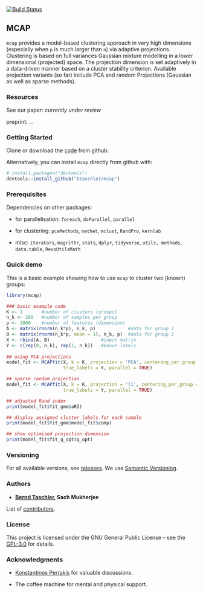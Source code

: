 <!-- README.md is generated from README.Rmd. Please edit that file -->

[![Build
Status](https://travis-ci.com/btaschler/mcap.svg?branch=master)](https://travis-ci.com/btaschler/mcap)

## MCAP

`mcap` provides a model-based clustering approach in very high
dimensions (especially when `p` is much larger than `n`) via adaptive
projections. Clustering is based on full variances Gaussian mixture
modelling in a lower dimensional (projected) space. The projection
dimension is set adaptively in a data-driven manner based on a cluster
stability criterion. Available projection variants (so far) include PCA
and random Projections (Gaussian as well as sparse methods).

### Resources

See our paper: *currently under review*

preprint: …

### Getting Started

Clone or download the [code](https://github.com/btaschler/mcap) from
github.

Alternatively, you can install `mcap` directly from github with:

``` r
# install.packages("devtools")
devtools::install_github("btaschler/mcap")
```

### Prerequisites

Dependencies on other packages:

  - for parallelisation: `foreach`, `doParallel`, `parallel`

  - for clustering: `pcaMethods`, `nethet`, `mclust`, `RandPro`,
    `kernlab`

  - misc: `iterators`, `magrittr`, `stats`, `dplyr`, `tidyverse`,
    `utils, methods`, `data.table`, `RevoUtilsMath`

### Quick demo

This is a basic example showing how to use `mcap` to cluster two (known)
groups:

``` r
library(mcap)

### basic example code
K <- 2       #number of clusters (groups)
n_k <- 200   #number of samples per group
p <- 1000    #number of features (dimension)
A <- matrix(rnorm(n_k*p), n_k, p)            #data for group 1
B <- matrix(rnorm(n_k*p, mean = 1), n_k, p)  #data for group 2
X <- rbind(A, B)                   #input matrix
Y <- c(rep(0, n_k), rep(1, n_k))   #known labels
           
## using PCA projections
model_fit <- MCAPfit(X, k = K, projection = 'PCA', centering_per_group = FALSE,
                     true_labels = Y, parallel = TRUE)

## sparse random projection
model_fit <- MCAPfit(X, k = K, projection = 'li', centering_per_group = FALSE,
                     true_labels = Y, parallel = TRUE)

## adjusted Rand index
print(model_fit$fit_gmm$aRI)

## display assigned cluster labels for each sample
print(model_fit$fit_gmm$model_fit$comp)

## show optimised projection dimension
print(model_fit$fit_q_opt$q_opt)
```

### Versioning

For all available versions, see
[releases](https://github.com/btaschler/mcap/releases). We use [Semantic
Versioning](http://semver.org/).

### Authors

  - **[Bernd Taschler](https://github.com/btaschler), Sach Mukherjee**

List of
[contributors](https://github.com/btaschler/mcap/graphs/contributors).

### License

This project is licensed under the GNU General Public License – see the
[GPL-3.0](https://www.gnu.org/licenses/gpl-3.0.en.html) for details.

### Acknowledgments

  - [Konstantinos Perrakis](https://github.com/kperrakis) for valuable
    discussions.

  - The coffee machine for mental and physical support.
